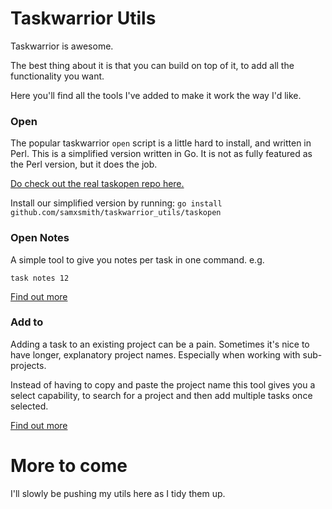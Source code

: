 # Taskwarrior Utils

Taskwarrior is awesome.

The best thing about it is that you can build on top of it, to add all the functionality you want.

Here you'll find all the tools I've added to make it work the way I'd like.

### Open
The popular taskwarrior `open` script is a little hard to install, and written in Perl. This is a simplified version written in Go. It is not as fully featured as the Perl version, but it does the job.

[Do check out the real taskopen repo here.](https://github.com/jschlatow/taskopen)

Install our simplified version by running:
`go install github.com/samxsmith/taskwarrior_utils/taskopen`

### Open Notes
A simple tool to give you notes per task in one command. e.g.
```
task notes 12
```
[Find out more](cmd/open_notes/)

### Add to
Adding a task to an existing project can be a pain. Sometimes it's nice to have longer, explanatory project names.
Especially when working with sub-projects.

Instead of having to copy and paste the project name this tool gives you a select capability, to search for a project
and then add multiple tasks once selected.

[Find out more](cmd/taskaddto/)

# More to come
I'll slowly be pushing my utils here as I tidy them up.
